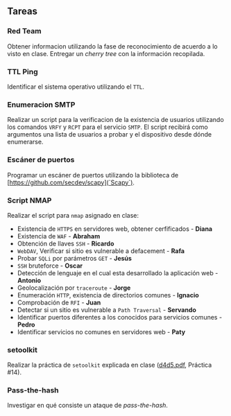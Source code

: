 ## Tareas

### Red Team
Obtener informacion utilizando la fase de reconocimiento de acuerdo a lo visto en clase. Entregar un *cherry tree* con la información recopilada.

### TTL Ping
Identificar el sistema operativo utilizando el `TTL`.

### Enumeracion SMTP
Realizar un script para la verificacion de la existencia de usuarios utilizando los comandos `VRFY` y `RCPT` para el servicio `SMTP`. El script recibirá como argumentos una lista de usuarios a probar y el dispositivo desde dónde enumerarse.

### Escáner de puertos
Programar un escáner de puertos utilizando la biblioteca de [https://github.com/secdev/scapy](`Scapy`).

### Script NMAP
Realizar el script para `nmap` asignado en clase:

+ Existencia de `HTTPS` en servidores web, obtener cerfificados - **Diana** 
+ Existencia de `WAF` - **Abraham** 
+ Obtención de llaves `SSH` - **Ricardo**
+ `WebDAV`, Verificar si sitio es vulnerable a defacement - **Rafa**
+ Probar `SQLi` por parámetros `GET` - **Jesús** 
+ `SSH` bruteforce - **Oscar**
+ Detección de lenguaje en el cual esta desarrollado la aplicación web - **Antonio**
+ Geolocalización por `traceroute` - **Jorge**
+ Enumeración `HTTP`, existencia de directorios comunes - **Ignacio**
+ Comprobación de `RFI` - **Juan**
+ Detectar si un sitio es vulnerable a `Path Traversal`  - **Servando**
+ Identificar puertos diferentes a los conocidos para servicios comunes - **Pedro** 
+ Identificar servicios no comunes en servidores web - **Paty** 

### setoolkit
Realizar la práctica de `setoolkit` explicada en clase ([d4d5.pdf](d4d5.pdf), Práctica #14).

### Pass-the-hash

Investigar en qué consiste un ataque de *pass-the-hash*.

